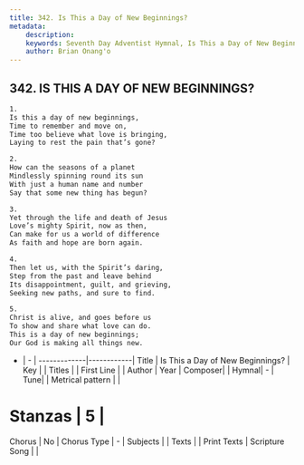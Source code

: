 ```yaml
---
title: 342. Is This a Day of New Beginnings?
metadata:
    description: 
    keywords: Seventh Day Adventist Hymnal, Is This a Day of New Beginnings?, , 
    author: Brian Onang'o
---
```



## 342. IS THIS A DAY OF NEW BEGINNINGS?

```txt
1.
Is this a day of new beginnings,
Time to remember and move on,
Time too believe what love is bringing,
Laying to rest the pain that’s gone?

2.
How can the seasons of a planet
Mindlessly spinning round its sun
With just a human name and number
Say that some new thing has begun?

3.
Yet through the life and death of Jesus
Love’s mighty Spirit, now as then,
Can make for us a world of difference
As faith and hope are born again.

4.
Then let us, with the Spirit’s daring,
Step from the past and leave behind
Its disappointment, guilt, and grieving,
Seeking new paths, and sure to find.

5.
Christ is alive, and goes before us
To show and share what love can do.
This is a day of new beginnings;
Our God is making all things new.
```

- |   -  |
-------------|------------|
Title | Is This a Day of New Beginnings? |
Key |  |
Titles |  |
First Line |  |
Author | 
Year | 
Composer|  |
Hymnal|  - |
Tune|  |
Metrical pattern | |
# Stanzas | 5 |
Chorus | No |
Chorus Type | - |
Subjects |  |
Texts |  |
Print Texts | 
Scripture Song |  |
  
